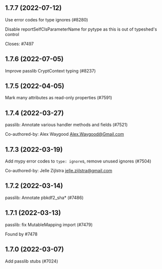 ## 1.7.7 (2022-07-12)

Use error codes for type ignores (#8280)

Disable reportSelfClsParameterName for pytype as this is out of typeshed's
control

Closes: #7497

## 1.7.6 (2022-07-05)

Improve passlib CryptContext typing (#8237)

## 1.7.5 (2022-04-05)

Mark many attributes as read-only properties (#7591)

## 1.7.4 (2022-03-27)

passlib: Annotate various handler methods and fields (#7521)

Co-authored-by: Alex Waygood <Alex.Waygood@Gmail.com>

## 1.7.3 (2022-03-19)

Add mypy error codes to `type: ignore`s, remove unused ignores (#7504)

Co-authored-by: Jelle Zijlstra <jelle.zijlstra@gmail.com>

## 1.7.2 (2022-03-14)

passlib: Annotate pbkdf2_sha* (#7486)

## 1.7.1 (2022-03-13)

passlib: fix MutableMapping import (#7479)

Found by #7478

## 1.7.0 (2022-03-07)

Add passlib stubs (#7024)

